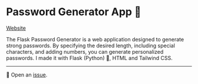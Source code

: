 # Password Generator App 🚀
[Website](https://password-generator-flask-app.vercel.app/)

The Flask Password Generator is a web application designed to generate strong passwords. By specifying the desired length, including special characters, and adding numbers, you can generate personalized passwords. I made it with Flask (Python) 🐍, HTML and Tailwind CSS.


---

🦄 Open an [issue](https://github.com/t-iuy987/password-generator-flask-app/issues).


